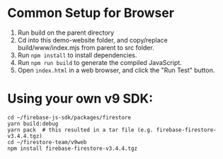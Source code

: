 # Common Setup for Browser

1. Run build on the parent directory
2. Cd into this demo-website folder, and copy/replace build/www/index.mjs from parent to src folder.
3. Run `npm install` to install dependencies.
4. Run `npm run build` to generate the compiled JavaScript.
5. Open `index.html` in a web browser, and click the "Run Test" button.


# Using your own v9 SDK:

```
cd ~/firebase-js-sdk/packages/firestore
yarn build:debug
yarn pack  # this resulted in a tar file (e.g. firebase-firestore-v3.4.4.tgz)
cd ~/firestore-team/v9web
npm install firebase-firestore-v3.4.4.tgz
```
